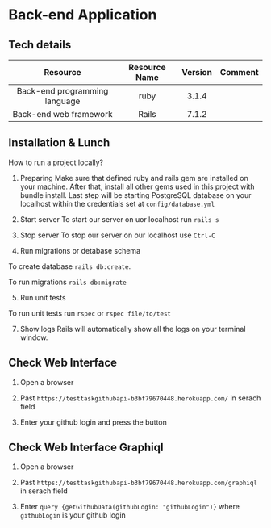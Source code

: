 # Back-end Application
## Tech details

|**Resource**|**Resource Name**|**Version**|**Comment**|
| :-: | :-: | :-: | :-: |
|Back-end programming language|ruby|3.1.4||
|Back-end web framework|Rails|7.1.2||

## Installation & Lunch

How to run a project locally?

1. Preparing
Make sure that defined ruby and rails gem are installed on your machine. After that, install all other gems used in this project with bundle install. Last step will be starting PostgreSQL database on your localhost within the credentials set at `config/database.yml`

2. Start server
To start our server on uor localhost run `rails s`

3. Stop server
To stop our server on our localhost use `Ctrl-C`

4. Run migrations or detabase schema

To create database `rails db:create`. 

To run migrations `rails db:migrate`

5. Run unit tests

To run unit tests run `rspec` or `rspec file/to/test`

7. Show logs
Rails will automatically show all the logs on your terminal window.

## Check Web Interface

1. Open a browser

2. Past `https://testtaskgithubapi-b3bf79670448.herokuapp.com/` in serach field

3. Enter your github login and press the button

## Check Web Interface Graphiql

1. Open a browser

2. Past `https://testtaskgithubapi-b3bf79670448.herokuapp.com/graphiql` in serach field

3. Enter `query {getGithubData(githubLogin: "githubLogin")}` where `githubLogin` is your github login